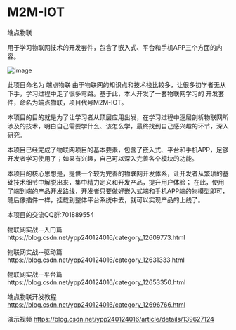 # M2M-IOT
 端点物联

用于学习物联网技术的开发套件，包含了嵌入式、平台和手机APP三个方面的内容。

![image](https://github.com/user-attachments/assets/3efa4ae6-5817-417e-a75c-7f9dcd7cd241)





   此项目命名为 端点物联 由于物联网的知识点和技术栈比较多，让很多初学者无从下手，学习过程中走了很多弯路。基于此，本人开发了一套物联网学习的 开发套件，命名为端点物联，项目代号M2M-IOT。 
   
   本项目的目的就是为了让学习者从顶层应用出发，在学习过程中逐层剖析物联网所涉及的技术，明白自己需要学什么、该怎么学，最终找到自己感兴趣的环节，深入研究。 
   
   本项目已经完成了物联网项目的基本要素，包含了嵌入式、平台和手机APP，足够开发者学习使用了；如果有兴趣，自己可以深入完善各个模块的功能。 
   
   本项目的核心思想是，提供一个较为完善的物联网开发体系，让开发者从繁琐的基础技术细节中解脱出来，集中精力定义和开发产品，提升用户体验； 在此，使用了端到端的产品开发路线，开发者只要做好嵌入式端和手机APP端的物模型即可，随后像插件一样，挂载到整体平台系统中去，就可以实现产品的上线了。

   本项目的交流QQ群:701889554

物联网实战--入门篇https://blog.csdn.net/ypp240124016/category_12609773.html

物联网实战--驱动篇https://blog.csdn.net/ypp240124016/category_12631333.html

物联网实战--平台篇https://blog.csdn.net/ypp240124016/category_12653350.html

端点物联开发教程 https://blog.csdn.net/ypp240124016/category_12696766.html

演示视频 https://blog.csdn.net/ypp240124016/article/details/139627124

